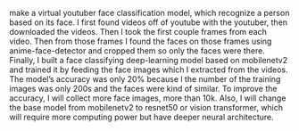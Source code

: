 make a virtual youtuber face classification model, which recognize a person based on its face. I first found videos off of youtube with the youtuber, then downloaded the videos. Then I took the first couple frames from each video. Then from those frames I found the faces on those frames using anime-face-detector and cropped them so only the faces were there. Finally, I built a face classifying deep-learning model based on mobilenetv2 and trained it by feeding the face images which I extracted from the videos. The model’s accuracy was only 20% because l the number of the training images was only 200s and the faces were kind of similar. To improve the accuracy, I will collect more face images, more than 10k. Also, I will change the base model from mobilenetv2 to resnet50 or vision transformer, which will require more computing power but have deeper neural architecture.
